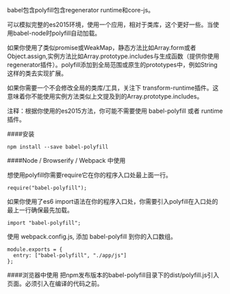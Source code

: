 babel包含polyfill包含regenerator runtime和core-js。

可以模拟完整的es2015环境，使用一个应用，相对于类库，这个更好一些。当使用babel-node时polyfill自动加载。

如果你使用了类似promise或WeakMap，静态方法比如Array.form或者Object.assign,实例方法比如Array.prototype.includes与生成函数（提供你使用regenerator插件）。polyfill添加到全局范围或原生的prototypes中，例如String这样的类去实现扩展。 

如果你需要一个不会修改全局的类库/工具，关注下 transform-runtime插件。这意味着你不能使用实例方法类似上文提及到的Array.prototype.includes。

注释：根据你使用的es2015方法，你可能不需要使用 babel-polyfill 或者 runtime 插件。


####安装
```
npm install --save babel-polyfill
```

####Node / Browserify / Webpack 中使用

想使用polyfill你需要require它在你的程序入口处最上面一行。
```
require("babel-polyfill");
```
如果你使用了es6 import语法在你的程序入口处，你需要引入polyfill在入口处的最上一行确保最先加载。
```
import "babel-polyfill";
```

使用 webpack.config.js, 添加 babel-polyfill 到你的入口数组。  
```
module.exports = {
  entry: ["babel-polyfill", "./app/js"]
};
```

####浏览器中使用
把npm发布版本的babel-polyfill目录下的dist/polyfill.js引入页面。必须引入在编译的代码之前。

